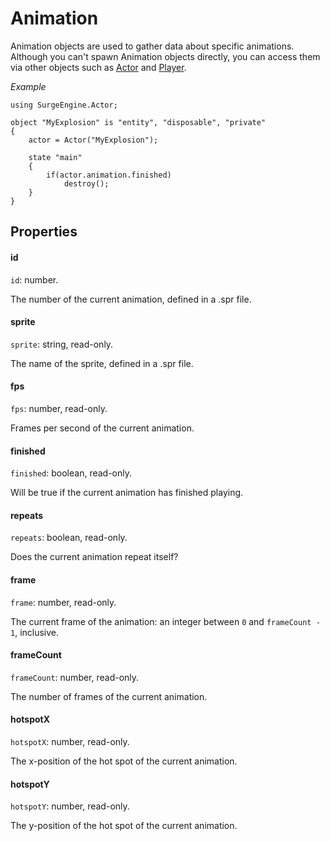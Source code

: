 Animation
=========

Animation objects are used to gather data about specific animations. Although you can't spawn Animation objects directly, you can access them via other objects such as [Actor](actor) and [Player](player).

*Example*

```
using SurgeEngine.Actor;

object "MyExplosion" is "entity", "disposable", "private"
{
    actor = Actor("MyExplosion");

    state "main"
    {
        if(actor.animation.finished)
            destroy();
    }
}
```

Properties
----------

#### id

`id`: number.

The number of the current animation, defined in a .spr file.

#### sprite

`sprite`: string, read-only.

The name of the sprite, defined in a .spr file.

#### fps

`fps`: number, read-only.

Frames per second of the current animation.

#### finished

`finished`: boolean, read-only.

Will be true if the current animation has finished playing.

#### repeats

`repeats`: boolean, read-only.

Does the current animation repeat itself?

#### frame

`frame`: number, read-only.

The current frame of the animation: an integer between `0` and `frameCount - 1`, inclusive.

#### frameCount

`frameCount`: number, read-only.

The number of frames of the current animation.

#### hotspotX

`hotspotX`: number, read-only.

The x-position of the hot spot of the current animation.

#### hotspotY

`hotspotY`: number, read-only.

The y-position of the hot spot of the current animation.
